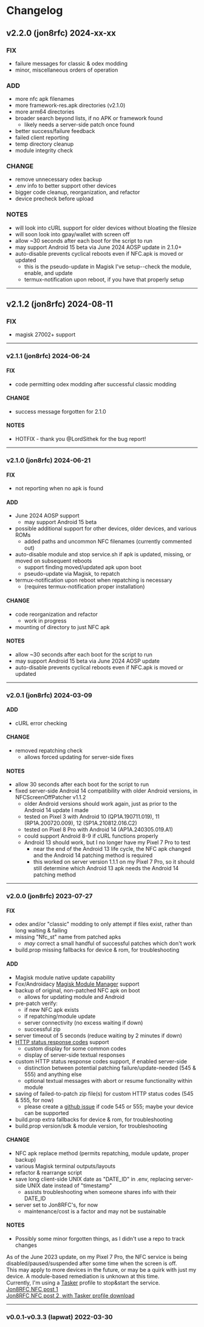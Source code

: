 # Changelog

## v2.2.0 (jon8rfc) 2024-xx-xx
### FIX
* failure messages for classic & odex modding
* minor, miscellaneous orders of operation
### ADD
* more nfc apk filenames
* more framework-res.apk directories (v2.1.0)
* more arm64 directories
* broader search beyond lists, if no APK or framework found
  * likely needs a server-side patch once found
* better success/failure feedback
* failed client reporting
* temp directory cleanup
* module integrity check
### CHANGE
* remove unnecessary odex backup
* .env info to better support other devices
* bigger code cleanup, reorganization, and refactor
* device precheck before upload
### NOTES
* will look into cURL support for older devices without bloating the filesize
* will soon look into gpay/wallet with screen off
* allow ~30 seconds after each boot for the script to run
* may support Android 15 beta via June 2024 AOSP update in 2.1.0+
* auto-disable prevents cyclical reboots even if NFC.apk is moved or updated
  * this is the pseudo-update in Magisk I've setup--check the module, enable, and update
  * termux-notification upon reboot, if you have that properly setup
---
## v2.1.2 (jon8rfc) 2024-08-11
### FIX
* magisk 27002+ support
---
### v2.1.1 (jon8rfc) 2024-06-24
#### FIX
* code permitting odex modding after successful classic modding
#### CHANGE
* success message forgotten for 2.1.0
#### NOTES
* HOTFIX - thank you @LordSithek for the bug report!
---
### v2.1.0 (jon8rfc) 2024-06-21
#### FIX
* not reporting when no apk is found
#### ADD
* June 2024 AOSP support
  * may support Android 15 beta
* possible additional support for other devices, older devices, and various ROMs
  * added paths and uncommon NFC filenames (currently commented out)
* auto-disable module and stop service.sh if apk is updated, missing, or moved on subsequent reboots
  * support finding moved/updated apk upon boot
  * pseudo-update via Magisk, to repatch
* termux-notification upon reboot when repatching is necessary
  * (requires termux-notification proper installation)
#### CHANGE
* code reorganization and refactor
  * work in progress
* mounting of directory to just NFC apk
#### NOTES
* allow ~30 seconds after each boot for the script to run
* may support Android 15 beta via June 2024 AOSP update
* auto-disable prevents cyclical reboots even if NFC.apk is moved or updated
---
### v2.0.1 (jon8rfc) 2024-03-09
#### ADD
* cURL error checking
#### CHANGE
* removed repatching check
  * allows forced updating for server-side fixes
#### NOTES
* allow 30 seconds after each boot for the script to run
* fixed server-side Android 14 compatibility with older Android versions, in NFCScreenOffPatcher v1.1.2
  * older Android versions should work again, just as prior to the Android 14 update I made
  * tested on Pixel 3 with Android 10 (QP1A.190711.019), 11 (RP1A.200720.009), 12 (SP1A.210812.016.C2)
  * tested on Pixel 8 Pro with Android 14 (AP1A.240305.019.A1)
  * could support Android 8-9 if cURL functions properly
  * Android 13 should work, but I no longer have my Pixel 7 Pro to test
    * near the end of the Android 13 life cycle, the NFC apk changed and the Android 14 patching method is required
    * this worked on server version 1.1.1 on my Pixel 7 Pro, so it should still determine which Android 13 apk needs the Android 14 patching method
---
### v2.0.0 (jon8rfc) 2023-07-27
#### FIX
* odex and/or "classic" modding to only attempt if files exist, rather than long waiting & failing
* missing "Nfc_st" name from patched apks
  * *may* correct a small handful of successful patches which don't work
* build.prop missing fallbacks for device & rom, for troubleshooting
#### ADD
* Magisk module native update capability
* Fox/Androidacy [Magisk Module Manager](https://github.com/Androidacy/MagiskModuleManager) support
* backup of original, non-patched NFC apk on boot
  * allows for updating module and Android
* pre-patch verify:
  * if new NFC apk exists
  * if repatching/module update
  * server connectivity (no excess waiting if down)
  * successful zip
* server timeout of 5 seconds (reduce waiting by 2 minutes if down)
* [HTTP status response codes](https://en.wikipedia.org/wiki/List_of_HTTP_status_codes) support
  * custom display for some common codes
  * display of server-side textual responses
* custom HTTP status response codes support, if enabled server-side
  * distinction between potential patching failure/update-needed (545 & 555) and anything else
  * optional textual messages with abort or resume functionality within module
* saving of failed-to-patch zip file(s) for custom HTTP status codes (545 & 555, for now)
  * please create a [github issue](https://github.com/Jon8RFC/NfcScreenOff/issues) if code 545 or 555; maybe your device can be supported
* build.prop extra fallbacks for device & rom, for troubleshooting
* build.prop version/sdk & module version, for troubleshooting
#### CHANGE
* NFC apk replace method (permits repatching, module update, proper backup)
* various Magisk terminal outputs/layouts
* refactor & rearrange script
* save long client-side UNIX date as "DATE_ID" in .env, replacing server-side UNIX date instead of "timestamp"
  * assists troubleshooting when someone shares info with their DATE_ID
* server set to Jon8RFC's, for now
  * maintenance/cost is a factor and may not be sustainable
#### NOTES
* Possibly some minor forgotten things, as I didn't use a repo to track changes  
  
As of the June 2023 update, on my Pixel 7 Pro, the NFC service is being disabled/paused/suspended after some time when the screen is off.  
This may apply to more devices in the future, or may be a quirk with just my device.  A module-based remediation is unknown at this time.  
Currently, I'm using a [Tasker](https://play.google.com/store/apps/details?id=net.dinglisch.android.taskerm) profile to stop&start the service.  
[Jon8RFC NFC post 1](https://forum.xda-developers.com/t/module-nfc-screen-off.4034903/page-11#post-88691729)  
[Jon8RFC NFC post 2, with Tasker profile download](https://forum.xda-developers.com/t/module-nfc-screen-off.4034903/page-11#post-88720909)

---
### v0.0.1-v0.3.3 (lapwat)  2022-03-30
